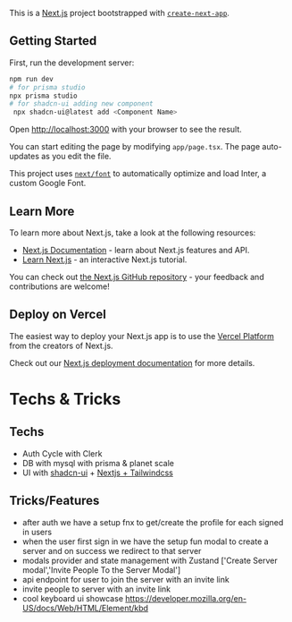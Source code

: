 This is a [Next.js](https://nextjs.org/) project bootstrapped with [`create-next-app`](https://github.com/vercel/next.js/tree/canary/packages/create-next-app).

## Getting Started

First, run the development server:

```bash
npm run dev
# for prisma studio
npx prisma studio
# for shadcn-ui adding new component
 npx shadcn-ui@latest add <Component Name>
```

Open [http://localhost:3000](http://localhost:3000) with your browser to see the result.

You can start editing the page by modifying `app/page.tsx`. The page auto-updates as you edit the file.

This project uses [`next/font`](https://nextjs.org/docs/basic-features/font-optimization) to automatically optimize and load Inter, a custom Google Font.

## Learn More

To learn more about Next.js, take a look at the following resources:

- [Next.js Documentation](https://nextjs.org/docs) - learn about Next.js features and API.
- [Learn Next.js](https://nextjs.org/learn) - an interactive Next.js tutorial.

You can check out [the Next.js GitHub repository](https://github.com/vercel/next.js/) - your feedback and contributions are welcome!

## Deploy on Vercel

The easiest way to deploy your Next.js app is to use the [Vercel Platform](https://vercel.com/new?utm_medium=default-template&filter=next.js&utm_source=create-next-app&utm_campaign=create-next-app-readme) from the creators of Next.js.

Check out our [Next.js deployment documentation](https://nextjs.org/docs/deployment) for more details.

# Techs & Tricks
  ## Techs
  - Auth Cycle with Clerk
  - DB with mysql with prisma & planet scale
  - UI with [shadcn-ui](https://ui.shadcn.com/) + [Nextjs + Tailwindcss](https://ui.shadcn.com/docs/installation/next)

  ## Tricks/Features
  - after auth we have a setup fnx to get/create the profile for each signed in users
  - when the user first sign in we have the setup fun modal to create a server and on success we redirect to that server
  - modals provider and state management with Zustand ['Create Server modal','Invite People To the Server Modal']
  - api endpoint for user to join the server with an invite link
  - invite people to server with an invite link
  - cool keyboard ui showcase https://developer.mozilla.org/en-US/docs/Web/HTML/Element/kbd 

